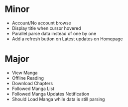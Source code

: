 # Minor

- Account/No account browse
- Display title when cursor hovered
- Parallel parse data instead of one by one
- Add a refresh button on Latest updates on Homepage

# Major

- View Manga
- Offline Reading
- Download Chapters
- Followed Manga List
- Followed Manga Updates Notification
- Should Load Manga while data is still parsing